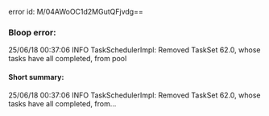error id: M/04AWoOC1d2MGutQFjvdg==
### Bloop error:

25/06/18 00:37:06 INFO TaskSchedulerImpl: Removed TaskSet 62.0, whose tasks have all completed, from pool
#### Short summary: 

25/06/18 00:37:06 INFO TaskSchedulerImpl: Removed TaskSet 62.0, whose tasks have all completed, from...
